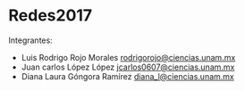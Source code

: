 # Redes2017

Integrantes:
* Luis Rodrigo Rojo Morales rodrigorojo@ciencias.unam.mx
* Juan carlos López López jcarlos0607@ciencias.unam.mx
* Diana Laura Góngora Ramírez diana_l@ciencias.unam.mx
